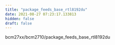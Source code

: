 ```yaml
---
title: "package_feeds_base_rtl8192du"
date: 2021-08-27 07:23:17.133813
hidden: false
draft: false
---
```


bcm27xx/bcm2710/package_feeds_base_rtl8192du

